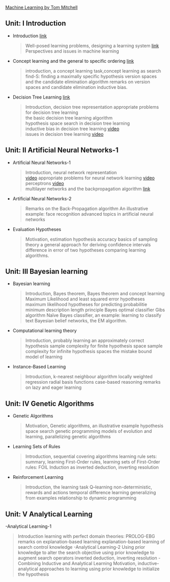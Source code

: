  [Machine Learning by Tom Mitchell](https://www.cin.ufpe.br/~cavmj/Machine%20-%20Learning%20-%20Tom%20Mitchell.pdf)

## Unit: I Introduction 
 - Introduction [link](https://medium.com/analytics-vidhya/an-introduction-to-machine-learning-574bafa6fc66)  
   > Well-posed learning problems, designing a learning system [link](https://medium.datadriveninvestor.com/3-steps-introduction-to-machine-learning-and-design-of-a-learning-system-bd12b65aa50c) </br>
   > Perspectives and issues in machine learning
 - Concept learning and the general to specific ordering [link](https://medium.com/@pralhad2481/chapter-2-concept-learning-part-2-d8aa0761143e)
   > introduction, a concept learning task,concept learning as search
   > find-S: finding a maximally specific hypothesis
   > version spaces and the candidate elimination algorithm
   > remarks on version spaces and candidate elimination
   > inductive bias.
 - Decision Tree Learning [link](https://medium.com/@MrBam44/decision-trees-91f61a42c724)
   > Introduction, decision tree representation
   > appropriate problems for decision tree learning <br>
   > the basic decision tree learning algorithm <br>
   > hypothesis space search in decision tree learning <br>
   > inductive bias in decision tree learning [video](https://www.youtube.com/watch?v=SVwFJZeWdtg) <br>
   > issues in decision tree learning [video](https://www.youtube.com/watch?v=3ZAyNV-LfuY)
   
## Unit: II Artificial Neural Networks-1 
 - Artificial Neural Networks-1
   > Introduction, neural network representation<br> [video](https://www.youtube.com/watch?v=aircAruvnKk)
   > appropriate problems for neural network learning [video](https://www.youtube.com/watch?v=i8rGS6nZTEk)<br>
   > perceptrons [video](https://www.youtube.com/watch?v=ktGm0WCoQOg)<br>
   > multilayer networks and the backpropagation algorithm [link](https://medium.com/edureka/backpropagation-bd2cf8fdde81)
 - Artificial Neural Networks-2
   > Remarks on the Back-Propagation algorithm
   > An illustrative example: face recognition
   > advanced topics in artificial neural networks
 - Evaluation Hypotheses
   > Motivation, estimation hypothesis accuracy
   > basics of sampling theory
   > a general approach for deriving confidence intervals
   > difference in error of two hypotheses
   > comparing learning algorithms.
## Unit: III Bayesian learning
- Bayesian learning
  > Introduction, Bayes theorem, Bayes theorem and concept learning
  > Maximum Likelihood and least squared error hypotheses
  > maximum likelihood hypotheses for predicting probabilitie
  > minimum description length principle
  > Bayes optimal classifier
  > Gibs algorithm
  > Naïve Bayes classifier, an example: learning to classify text
  > Bayesian belief networks,
  > the EM algorithm.
- Computational learning theory
  > Introduction, probably learning an approximately correct hypothesis
  > sample complexity for finite hypothesis space
  > sample complexity for infinite hypothesis spaces
  > the mistake bound model of learning
- Instance-Based Learning
  > Introduction, k-nearest neighbour algorithm
  > locally weighted regression
  > radial basis functions
  > case-based reasoning
  > remarks on lazy and eager learning
 ## Unit: IV Genetic Algorithms
- Genetic Algorithms
   > Motivation, Genetic algorithms, an illustrative example
   > hypothesis space search
   > genetic programming
   > models of evolution and learning, parallelizing genetic algorithms
- Learning Sets of Rules
  > Introduction, sequential covering algorithms
  > learning rule sets: summary, learning First-Order rules, learning sets of First-Order rules: FOIL
  >  Induction as inverted deduction, inverting resolution
- Reinforcement Learning
  > Introduction, the learning task
  > Q–learning
  > non-deterministic, rewards and actions
  > temporal difference learning
  > generalizing from examples
  > relationship to dynamic programming
## Unit: V Analytical Learning
-Analytical Learning-1
  > Introduction
  > learning with perfect domain theories: PROLOG-EBG
  > remarks on explanation-based learning
  > explanation-based learning of search control knowledge
-Analytical Learning-2
  > Using prior knowledge to alter the search objective
  > using prior knowledge to augment search operators
  > inverted deduction, inverting resolution
-Combining Inductive and Analytical Learning
  > Motivation, inductive-analytical approaches to learning
  > using prior knowledge to initialize the hypothesis
